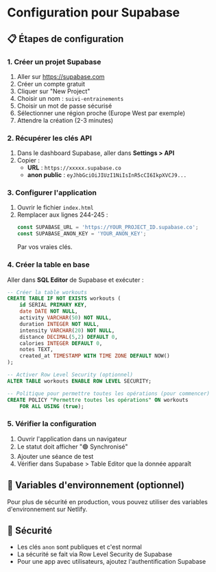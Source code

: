 # Configuration pour Supabase

## 📋 Étapes de configuration

### 1. Créer un projet Supabase
1. Aller sur https://supabase.com
2. Créer un compte gratuit
3. Cliquer sur "New Project"
4. Choisir un nom : `suivi-entrainements`
5. Choisir un mot de passe sécurisé
6. Sélectionner une région proche (Europe West par exemple)
7. Attendre la création (2-3 minutes)

### 2. Récupérer les clés API
1. Dans le dashboard Supabase, aller dans **Settings > API**
2. Copier :
   - **URL** : `https://xxxxx.supabase.co`
   - **anon public** : `eyJhbGciOiJIUzI1NiIsInR5cCI6IkpXVCJ9...`

### 3. Configurer l'application
1. Ouvrir le fichier `index.html`
2. Remplacer aux lignes 244-245 :
   ```javascript
   const SUPABASE_URL = 'https://YOUR_PROJECT_ID.supabase.co';
   const SUPABASE_ANON_KEY = 'YOUR_ANON_KEY';
   ```
   Par vos vraies clés.

### 4. Créer la table en base
Aller dans **SQL Editor** de Supabase et exécuter :

```sql
-- Créer la table workouts
CREATE TABLE IF NOT EXISTS workouts (
    id SERIAL PRIMARY KEY,
    date DATE NOT NULL,
    activity VARCHAR(50) NOT NULL,
    duration INTEGER NOT NULL,
    intensity VARCHAR(20) NOT NULL,
    distance DECIMAL(5,2) DEFAULT 0,
    calories INTEGER DEFAULT 0,
    notes TEXT,
    created_at TIMESTAMP WITH TIME ZONE DEFAULT NOW()
);

-- Activer Row Level Security (optionnel)
ALTER TABLE workouts ENABLE ROW LEVEL SECURITY;

-- Politique pour permettre toutes les opérations (pour commencer)
CREATE POLICY "Permettre toutes les opérations" ON workouts
    FOR ALL USING (true);
```

### 5. Vérifier la configuration
1. Ouvrir l'application dans un navigateur
2. Le statut doit afficher "🟢 Synchronisé"
3. Ajouter une séance de test
4. Vérifier dans Supabase > Table Editor que la donnée apparaît

## 🔧 Variables d'environnement (optionnel)
Pour plus de sécurité en production, vous pouvez utiliser des variables d'environnement sur Netlify.

## 🚨 Sécurité
- Les clés `anon` sont publiques et c'est normal
- La sécurité se fait via Row Level Security de Supabase
- Pour une app avec utilisateurs, ajoutez l'authentification Supabase